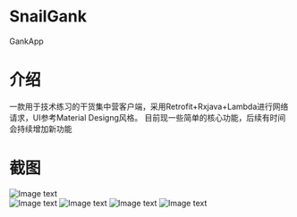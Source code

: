 # SnailGank
GankApp

# 介绍
一款用于技术练习的干货集中营客户端，采用Retrofit+Rxjava+Lambda进行网络请求，UI参考Material Designg风格。
目前现一些简单的核心功能，后续有时间会持续增加新功能

# 截图

![Image text](https://github.com/BeijingSnail/SnailGank/blob/master/images/android.png)  
![Image text](https://github.com/BeijingSnail/SnailGank/blob/master/images/sideslip.png)
![Image text](https://github.com/BeijingSnail/SnailGank/blob/master/images/welfare.png)
![Image text](https://github.com/BeijingSnail/SnailGank/blob/master/images/res.png)
![Image text](https://github.com/BeijingSnail/SnailGank/blob/master/images/about.png)





